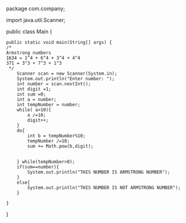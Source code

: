 package com.company;

import java.util.Scanner;

public class Main {

    public static void main(String[] args) {
	/*
	Armstrong numbers
	1634 = 1^4 + 6^4 + 3^4 + 4^4
	371 = 3^3 + 7^3 + 1^3
	 */
        Scanner scan = new Scanner(System.in);
        System.out.println("Enter number: ");
        int number = scan.nextInt();
        int digit =1;
        int sum =0;
        int a = number;
        int tempNumber = number;
        while( a>10){
            a /=10;
            digit++;
        }
        do{
            int b = tempNumber%10;
            tempNumber /=10;
            sum += Math.pow(b,digit);


        } while(tempNumber>0);
        if(sum==number){
            System.out.println("THIS NUMBER IS ARMSTRONG NUMBER");
        }
        else{
            System.out.println("THIS NUMBER IS NOT ARMSTRONG NUMBER");
        }

    }
}
